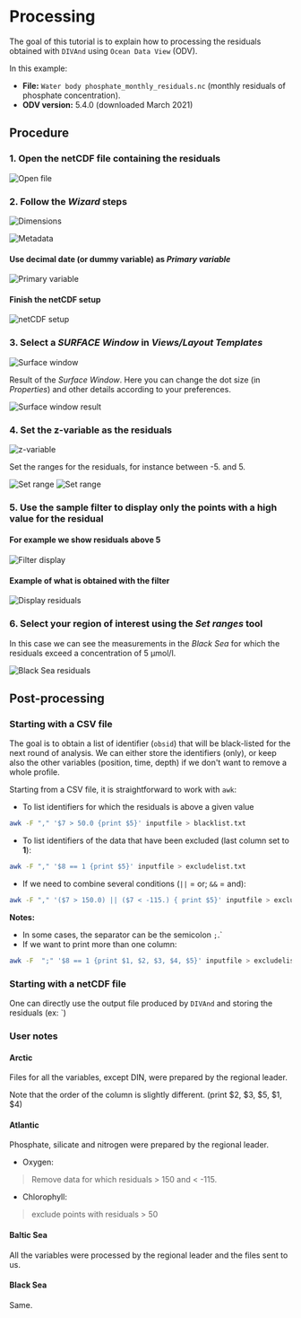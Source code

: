 # Processing

The goal of this tutorial is to explain how to processing the residuals
obtained with `DIVAnd` using `Ocean Data View` (ODV).

In this example:
* __File:__ `Water body phosphate_monthly_residuals.nc` (monthly residuals of
	phosphate concentration).
* __ODV version:__ 5.4.0 (downloaded March 2021)


## Procedure

### 1. Open the netCDF file containing the residuals

![Open file](../figures/ODV-residuals/odv_res01.png "Open file")

### 2. Follow the _Wizard_ steps

![Dimensions](../figures/ODV-residuals/odv_res02.png "Dimensions")

![Metadata](../figures/ODV-residuals/odv_res03.png "Metadata")

#### Use decimal date (or dummy variable) as _Primary variable_
![Primary variable](../figures/ODV-residuals/odv_res04.png "Primary variable")

#### Finish the netCDF setup
![netCDF setup](../figures/ODV-residuals/odv_res05.png "netCDF setup")

### 3. Select a _SURFACE Window_ in _Views/Layout Templates_

![Surface window](../figures/ODV-residuals/odv_res06.png "Surface window")

Result of the _Surface Window_. Here you can change the dot size (in _Properties_) and other details according to your preferences.

![Surface window result](../figures/ODV-residuals/odv_res07.png "Surface window result")

### 4. Set the z-variable as the residuals

![z-variable](../figures/ODV-residuals/odv_res08.png "z-variable")

Set the ranges for the residuals, for instance between -5. and 5.

![Set range](../figures/ODV-residuals/odv_res10.png "Set range")
![Set range](../figures/ODV-residuals/odv_res11.png "Set range")

### 5. Use the sample filter to display only the points with a high value for the residual

#### For example we show residuals above 5
![Filter display](../figures/ODV-residuals/odv_res12.png "Filter display")

#### Example of what is obtained with the filter
![Display residuals](../figures/ODV-residuals/odv_res13.png "Display residuals")

### 6. Select your region of interest using the _Set ranges_ tool
In this case we can see the measurements in the _Black Sea_ for which the residuals exceed a concentration of 5 µmol/l.

![Black Sea residuals](../figures/ODV-residuals/odv_res14.png "Black Sea")


## Post-processing

### Starting with a CSV file

The goal is to obtain a list of identifier (`obsid`) that will be black-listed
for the next round of analysis. We can either store the identifiers (only), or
keep also the other variables (position, time, depth) if we don't want to remove a whole
profile.

Starting from a CSV file, it is straightforward to work with `awk`:

* To list identifiers for which the residuals is above a given value
```bash
awk -F "," '$7 > 50.0 {print $5}' inputfile > blacklist.txt
```

* To list identifiers of the data that have been excluded (last column set to __1__):
```bash
awk -F "," '$8 == 1 {print $5}' inputfile > excludelist.txt
```

* If we need to combine several conditions (`||` = or; `&&` = and):
```bash
awk -F "," '($7 > 150.0) || ($7 < -115.) { print $5}' inputfile > excludelist.txt
```

__Notes:__

- In some cases, the separator can be the semicolon `;`.`
- If we want to print more than one column:
```bash
awk -F  ";" '$8 == 1 {print $1, $2, $3, $4, $5}' inputfile > excludelist.txt
```

### Starting with a netCDF file

One can directly use the output file produced by `DIVAnd` and storing the residuals (ex: `)


### User notes

#### Arctic

Files for all the variables, except DIN, were prepared by the regional leader.

Note that the order of the column is slightly different.
(print $2, $3, $5, $1, $4)

#### Atlantic
Phosphate, silicate and nitrogen were prepared by the regional leader.

* Oxygen:
> Remove data for which residuals > 150 and < -115.

* Chlorophyll:
> exclude points with residuals > 50

#### Baltic Sea
All the variables were processed by the regional leader and the files sent to us.

#### Black Sea
Same.
